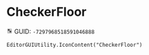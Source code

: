 # CheckerFloor
![](/img/CheckerFloor.png)
GUID: `-7297968518591046888`
```
EditorGUIUtility.IconContent("CheckerFloor")
```
